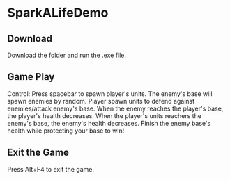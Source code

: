 # SparkALifeDemo

## Download
Download the folder and run the .exe file.

## Game Play
Control: Press spacebar to spawn player's units.
The enemy's base will spawn enemies by random.
Player spawn units to defend against enemies/attack enemy's base.
When the enemy reaches the player's base, the player's health decreases.
When the player's units reachers the enemy's base, the enemy's health decreases.
Finish the enemy base's health while protecting your base to win!

## Exit the Game

Press Alt+F4 to exit the game.
